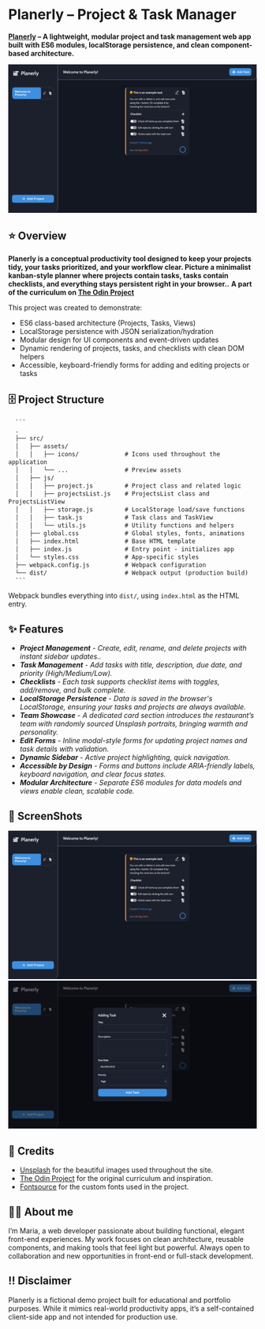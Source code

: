 # Planerly – Project & Task Manager

**[Planerly](https://htmlpreview.github.io/?https://github.com/SidorovaMaria/Odin-Project/blob/planerly-todo/index.html) – A lightweight, modular project and task management web app built with ES6 modules, localStorage persistence, and clean component-based architecture.**

![MainPagePreview](./src/assets/preview-main.png)

## ⭐️ Overview

**Planerly is a conceptual productivity tool designed to keep your projects tidy, your tasks prioritized, and your workflow clear.
Picture a minimalist kanban-style planner where projects contain tasks, tasks contain checklists, and everything stays persistent right in your browser..**
**A part of the curriculum on [The Odin Project](https://www.theodinproject.com)**

This project was created to demonstrate:

- ES6 class-based architecture (Projects, Tasks, Views)
- LocalStorage persistence with JSON serialization/hydration
- Modular design for UI components and event-driven updates
- Dynamic rendering of projects, tasks, and checklists with clean DOM helpers
- Accessible, keyboard-friendly forms for adding and editing projects or tasks

## 🗄️ Project Structure

      ```
      .
      ├── src/
      │   ├── assets/
      │   │   ├── icons/             # Icons used throughout the application
      │   │   └── ...                # Preview assets
      │   ├── js/
      │   │   ├── project.js         # Project class and related logic
      │   │   ├── projectsList.js    # ProjectsList class and ProjectsListView
      │   │   ├── storage.js         # LocalStorage load/save functions
      │   │   ├── task.js            # Task class and TaskView
      │   │   └── utils.js           # Utility functions and helpers
      │   ├── global.css             # Global styles, fonts, animations
      │   ├── index.html             # Base HTML template
      │   ├── index.js               # Entry point - initializes app
      │   └── styles.css             # App-specific styles
      ├── webpack.config.js          # Webpack configuration
      └── dist/                      # Webpack output (production build)
      ```

Webpack bundles everything into `dist/`, using `index.html` as the
HTML entry.

## ✨ Features

- _**Project Management**_ - _Create, edit, rename, and delete projects with instant sidebar updates.._
- _**Task Management**_ - _Add tasks with title, description, due date, and priority (High/Medium/Low)._
- _**Checklists**_ - _Each task supports checklist items with toggles, add/remove, and bulk complete._
- _**LocalStorage Persistence**_ - _Data is saved in the browser's LocalStorage, ensuring your tasks and projects are always available._
- _**Team Showcase**_ - _A dedicated card section introduces the restaurant’s team with randomly sourced Unsplash portraits, bringing warmth and personality._
- _**Edit Forms**_ - _Inline modal-style forms for updating project names and task details with validation._
- _**Dynamic Sidebar**_ - _Active project highlighting, quick navigation._
- _**Accessible by Design**_ - _Forms and buttons include ARIA-friendly labels, keyboard navigation, and clear focus states._
- _**Modular Architecture**_ - _Separate ES6 modules for data models and views enable clean, scalable code._

## 📸 ScreenShots

![Main](./src/assets/preview-main.png)
![Form](./src/assets/preview-form.png)

## 🙏 Credits

- [Unsplash](https://unsplash.com) for the beautiful images used throughout the site.
- [The Odin Project](https://www.theodinproject.com) for the original curriculum and inspiration.
- [Fontsource](https://fontsource.org) for the custom fonts used in the project.

## 👩🏼 About me

I’m Maria, a web developer passionate about building functional, elegant front-end experiences. My work focuses on clean architecture, reusable components, and making tools that feel light but powerful. Always open to collaboration and new opportunities in front-end or full-stack development.

## ‼️ Disclaimer

Planerly is a fictional demo project built for educational and portfolio purposes. While it mimics real-world productivity apps, it’s a self-contained client-side app and not intended for production use.
